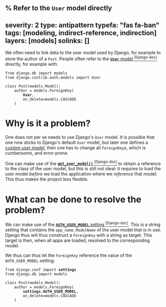 % Refer to the `User` model directly
---
severity: 2
type: antipattern
typefa: "fas fa-ban"
tags: [modeling, indirect-reference, indirection]
layers: [models]
solinks: []
---

We often need to link data to the user model used by Django, for example to store
the author of a `Post`. People often refer to the [**`User`** model&nbsp;<sup>[Django-doc]</sup>](https://docs.djangoproject.com/en/dev/ref/contrib/auth/#user-model)
directly, for example with:

<pre class="python"><code>from django.db import models
from django.contrib.auth.models import User

class Post(models.Model):
    author = models.ForeignKey(
        <b>User</b>,
        on_delete=models.CASCADE
    )</code></pre>

# Why is it a problem?

One does not per se needs to use Django's `User` model. It is possible that one
now sticks to Django's default `User` model, but later one defines a [*custom
user model*](https://docs.djangoproject.com/en/3.1/topics/auth/customizing/#specifying-a-custom-user-model),
then one has to change all `ForeignKey`s, which is cumbersome, and error-prone.

One can make use of the [**`get_user_model()`**&nbsp;<sup>[Django-doc]</sup>](https://docs.djangoproject.com/en/dev/topics/auth/customizing/#django.contrib.auth.get_user_model)
to obtain a reference to the class of the user model, but this is still not
ideal: it requires to load the user model *before* we load the application where
we *reference* that model. This thus makes the project less flexible.

# What can be done to resolve the problem?

We can make use of the [**`AUTH_USER_MODEL`** setting&nbsp;<sup>[Django-doc]</sup>](https://docs.djangoproject.com/en/dev/ref/settings/#std:setting-AUTH_USER_MODEL).
This is a string setting that contains the <code><i>app_name</i>.<i>ModelName</i></code> of the
user model that is in use. Django thus will thus construct a `ForeignKey` with a
string as target. This target is then, when all apps are loaded, resolved to the
corresponding model.

We thus can thus let the `ForeignKey` reference the value of the
`AUTH_USER_MODEL` setting:

<pre class="python"><code>from django.conf import <b>settings</b>
from django.db import models

class Post(models.Model):
    author = models.ForeignKey(
        <b>settings.AUTH_USER_MODEL</b>,
        on_delete=models.CASCADE
    )</code></pre>
